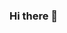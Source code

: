 ### Hi there 👋

<!--
**jindal2209/jindal2209** is a ✨ _special_ ✨ repository because its `README.md` (this file) appears on your GitHub profile.

![Github stats](https://github-readme-stats.vercel.app/api?username=jindal2209)
<br />

<h3 align="left">Languages and Tools:</h3>
<p align="left"> 
<a href="https://www.cplusplus.com/" target="_blank"> <img src="https://raw.githubusercontent.com/devicons/devicon/master/icons/cplusplus/cplusplus-original.svg" alt="c++" width="40" height="40"/> </a> 
<a href="https:/python.org" target="_blank"> <img src="https://raw.githubusercontent.com/devicons/devicon/master/icons/python/python-original.svg" alt="python" width="40" height="40"/> </a> 
<a href="https://www.w3.org/html/" target="_blank"> <img src="https://raw.githubusercontent.com/devicons/devicon/master/icons/html5/html5-original-wordmark.svg" alt="html5" width="40" height="40"/> </a> 
<a href="https://www.w3schools.com/css/" target="_blank"> <img src="https://raw.githubusercontent.com/devicons/devicon/master/icons/css3/css3-original-wordmark.svg" alt="css3" width="40" height="40"/> </a> 
<a href="https://getbootstrap.com/" target="_blank"> <img src="https://raw.githubusercontent.com/devicons/devicon/master/icons/bootstrap/bootstrap-plain.svg" alt="bootstrap" width="40" height="40"/> </a> 
<a href="https://reactjs.org" target="_blank"> <img src="https://raw.githubusercontent.com/devicons/devicon/master/icons/react/react-original-wordmark.svg" alt="react" width="40" height="40"/> </a> 
<a href="https://www.djangoproject.com" target="_blank"> <img src="https://raw.githubusercontent.com/devicons/devicon/master/icons/django/django-original.svg" alt="django" width="40" height="40"/> </a> 
<a href="https://aws.amazon.com/" target="_blank"> <img src="https://raw.githubusercontent.com/devicons/devicon/master/icons/amazonwebservices/amazonwebservices-original.svg" alt="aws" width="40" height="40"/> </a> 
</p>


Here are some ideas to get you started:

- 🔭 I’m currently working on ...
- 🌱 I’m currently learning ...
- 👯 I’m looking to collaborate on ...
- 🤔 I’m looking for help with ...
- 💬 Ask me about ...
- 📫 How to reach me: ...
- 😄 Pronouns: ...
- ⚡ Fun fact: ...
-->
